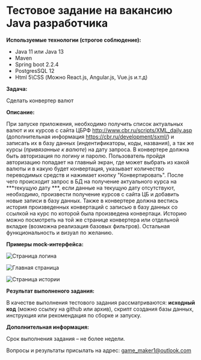 # Тестовое задание на вакансию Java разработчика

**Используемые технологии (строгое соблюдение):**

- Java 11 или Java 13
- Maven
- Spring boot 2.2.4
- PostgresSQL 12
- Html 5\CSS (Можно React.js, Angular.js, Vue.js и.т.д)

**Задача:**

Сделать конвертер валют

**Описание:**

При запуске приложения, необходимо получить список актуальных валют и их курсов с сайта ЦБРФ http://www.cbr.ru/scripts/XML_daily.asp (дополнительная информация https://cbr.ru/development/sxml/) и записать их в базу данных (индентификаторы, коды, названия), а так же курсы (*привязанные к валюте*) на дату запроса. В конвертере должна быть авторизация по логину и паролю. Пользователь пройдя авторизацию попадает на главный экран, где может выбрать из какой валюты и в какую будет конвертация, указывает количество переводимых средств и нажимает кнопку "Конвертировать". После чего происходит запрос в БД на получение актуального курса на ***текущую дату ***, если данные на текущую дату отсутствуют, необходимо, произвести получение курсов с сайта ЦБ и добавить новые записи в базу данных. Также в конвертере должна вестись история произведенных конвертаций с записью в базу данных со ссылкой на курс по которой была произведена конвертаци. Историю можно посмотреть на той же странице конвертера или отдельной вкладке (возможна реализация базовых фильтров). Остальная функциональность и визуал по желанию.

**Примеры mock-интерфейса:**

![Страница логина](https://github.com/revkov/JAVA.SB2.TEST/blob/master/login.png?raw=true "Экран логина")

![Главная страница](https://github.com/revkov/JAVA.SB2.TEST/blob/master/converter.png?raw=true "Основная форма")

![Страница истории](https://github.com/revkov/JAVA.SB2.TEST/blob/master/history.png?raw=true "История")

**Результат выполненого задания:**

В качестве выполнения тестового задания рассматриваются: **исходный код** (можно ссылку на github или архив), скрипт создания базы данных, инструкция или рекомендация по сборке и запуску.

**Дополнительная информация:**

Срок выполнения задания – не более недели.

Вопросы и результаты присылать на адрес: game_maker1@outlook.com
